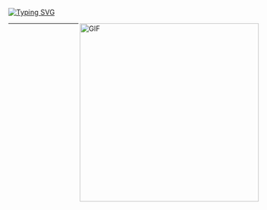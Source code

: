 [![Typing SVG](https://readme-typing-svg.herokuapp.com?font=Fira+Code&pause=1000&color=FF0000&background=FFFFFF00&random=false&width=435&lines=%D0%B7%D0%B5%D1%87%D0%BA%D0%B0)](https://git.io/typing-svg)

<img align="right" alt="GIF" src="https://tenor.com/fr/view/denonbu-sakurano-mimito-party-jump-anime-girl-gif-24638300" width="360px"/>

---

